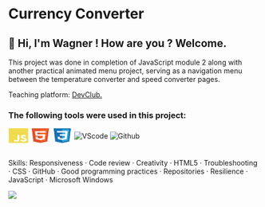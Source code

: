 # Currency Converter
<h2>
 👋 Hi, I'm Wagner !  How are you ?  Welcome. 
</h2>
<P>This project was done in completion of JavaScript module 2 along with another practical animated menu project, serving as a navigation menu between the temperature converter and speed converter pages.</P> 
<p>Teaching platform: 
<a href="https//rodolfomore.com.br/deviclub">DevClub.</a></P>

<div style="flex-basis: 48%;">
    <h3>The following tools were used in this project:</h3>
    <img align="center" alt="Js" height="30" width="40" src="https://raw.githubusercontent.com/devicons/devicon/master/icons/javascript/javascript-plain.svg">
    <img align="center" alt="HTML" height="30" width="40" src="https://raw.githubusercontent.com/devicons/devicon/master/icons/html5/html5-original.svg">
    <img align="center" alt="CSS" height="30" width="40" src="https://raw.githubusercontent.com/devicons/devicon/master/icons/css3/css3-original.svg">
    <img align="center" alt="VScode" height="30" width="40" src="https://cdn.jsdelivr.net/gh/devicons/devicon/icons/vscode/vscode-original.svg">    
    <img align="center" alt="Github" height="30" width="40" src="https://img.shields.io/badge/GitHub-100000?style=for-the-badge&logo=github&logoColor=whit" alt="github-logo">
</div>
<br>
<div>
<p>Skills: Responsiveness · Code review · Creativity · HTML5 · Troubleshooting · CSS · GitHub · Good programming practices · Repositories · Resilience · JavaScript · Microsoft Windows</p>
<img src="https://www.bing.com/images/blob?bcid=ThcKfr4b4MQHqxcxoNWLuD9SqbotqVTdP9U">

</div>

